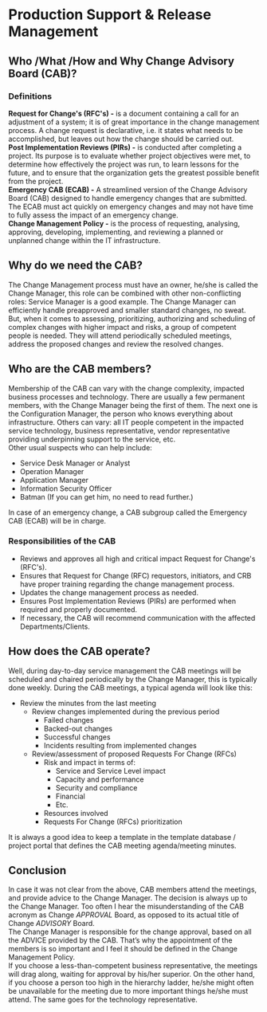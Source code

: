 # Production Support & Release Management  #

## Who /What /How and Why Change Advisory Board (CAB)? ##


### Definitions ###

<b>Request for Change's (RFC's) -</b> is a document containing a call for an adjustment of a system; it is of great importance in the change management process. A change request is declarative, i.e. it states what needs to be accomplished, but leaves out how the change should be carried out.<br />
<b>Post Implementation Reviews (PIRs) -</b> is conducted after completing a project. Its purpose is to evaluate whether project objectives were met, to determine how effectively the project was run, to learn lessons for the future, and to ensure that the organization gets the greatest possible benefit from the project.<br />
<b>Emergency CAB (ECAB) -</b> A streamlined version of the Change Advisory Board (CAB) designed to handle emergency changes that are submitted. The ECAB must act quickly on emergency changes and may not have time to fully assess the impact of an emergency change.<br />
<b>Change Management Policy -</b> is the process of requesting, analysing, approving, developing, implementing, and reviewing a planned or unplanned change within the IT infrastructure.<br />

## Why do we need the CAB? ##

The Change Management process must have an owner, he/she is called the Change Manager, this role can be combined with other non-conflicting roles: Service Manager is a good example. The Change Manager can efficiently handle preapproved and smaller standard changes, no sweat. But, when it comes to assessing, prioritizing, authorizing and scheduling of complex changes with higher impact and risks, a group of competent people is needed. They will attend periodically scheduled meetings, address the proposed changes and review the resolved changes.

## Who are the CAB members? ##

Membership of the CAB can vary with the change complexity, impacted business processes and technology. There are usually a few permanent members, with the Change Manager being the first of them. The next one is the Configuration Manager, the person who knows everything about infrastructure. Others can vary: all IT people competent in the impacted service technology, business representative, vendor representative providing underpinning support to the service, etc. <br />
Other usual suspects who can help include:<br />

* Service Desk Manager or Analyst
* Operation Manager
* Application Manager
* Information Security Officer
* Batman (If you can get him, no need to read further.)
	  
In case of an emergency change, a CAB subgroup called the Emergency CAB (ECAB) will be in charge. <br />

### Responsibilities of the CAB ###

* Reviews and approves all high and critical impact Request for Change's (RFC's).
* Ensures that Request for Change (RFC) requestors, initiators, and CRB have proper training regarding the change management process.
* Updates the change management process as needed.
* Ensures Post Implementation Reviews (PIRs) are performed when required and properly documented.
* If necessary, the CAB will recommend communication with the affected Departments/Clients.

## How does the CAB operate? ##

Well, during day-to-day service management the CAB meetings will be scheduled and chaired periodically by the Change Manager, this is typically done weekly. 
During the CAB meetings, a typical agenda will look like this:<br />
* Review the minutes from the last meeting
    * Review changes implemented during the previous period
		* Failed changes
		* Backed-out changes
		* Successful changes
		* Incidents resulting from implemented changes
	* Review/assessment of proposed Requests For Change (RFCs) 
		* Risk and impact in terms of:
			* Service and Service Level impact
			* Capacity and performance
			* Security and compliance
			* Financial	
			* Etc.
		* Resources involved
		* Requests For Change (RFCs) prioritization

It is always a good idea to keep a template in the template database / project portal  that defines the CAB meeting agenda/meeting minutes.

## Conclusion

In case it was not clear from the above, CAB members attend the meetings, and provide advice to the Change Manager. The decision is always up to the Change Manager. Too often I hear the misunderstanding of the CAB acronym as Change *APPROVAL* Board, as opposed to its actual title of Change *ADVISORY* Board. <br/>The Change Manager is responsible for the change approval, based on all the ADVICE provided by the CAB. That’s why the appointment of the members is so important and I feel it should be defined in the Change Management Policy. 
<br/>If you choose a less-than-competent business representative, the meetings will drag along, waiting for approval by his/her superior. On the other hand, if you choose a person too high in the hierarchy ladder, he/she might often be unavailable for the meeting due to more important things he/she must attend. The same goes for the technology representative. 

